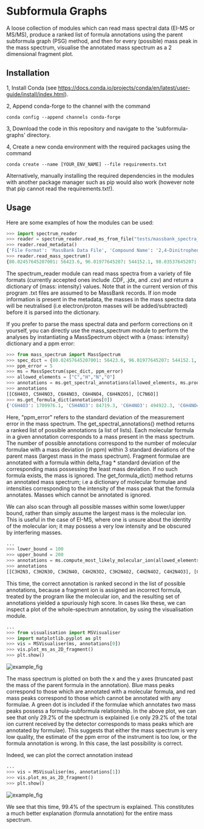 # Subformula Graphs

A loose collection of modules which can read mass spectral data (EI-MS or MS/MS), produce a ranked list of formula annotations 
using the parent subformula graph (PSG) method, and then for every (possible) mass peak in the mass spectrum, visualise the annotated
mass spectrum as a 2 dimensional fragment plot. 

## Installation

1, Install Conda (see https://docs.conda.io/projects/conda/en/latest/user-guide/install/index.html).

2, Append conda-forge to the channel with the command

```shell
conda config --append channels conda-forge
```
3, Download the code in this repository and navigate to the 'subformula-graphs' directory.

4, Create a new conda environment with the required packages using the command

```shell
conda create --name [YOUR_ENV_NAME] --file requirements.txt
```
Alternatively, manually installing the required dependencies in the modules with another package manager such as pip would also work
(however note that pip cannot read the requirements.txt!).

## Usage

Here are some examples of how the modules can be used:

```python
>>> import spectrum_reader
>>> reader = spectrum_reader.read_ms_from_file("tests/massbank_spectra_negative.txt")
>>> reader.read_metadata()
{'File Format': 'MassBank Data File', 'Compound Name': '2,4-Dinitrophenol', 'SMILES': 'OC1=C(C=C(C=C1)[N+]([O-])=O)[N+]([O-])=O', 'Ion Mode': 'ION_MODENEGATIVE', 'Molecular Mass': 184.01202, 'Molecular Formula': 'C6H4N2O5', 'Instrument Type': 'LC-ESI-QFT'}
>>> reader.read_mass_spectrum()
{80.02457645207001: 56423.6, 96.01977645207: 544152.1, 98.03537645207: 40399.2, 110.02317645207: 331489.9, 124.01557645207001: 1709976.1, 126.01867645207: 84719.3, 138.01907645207: 494922.3, 154.01407645207001: 1736880.5, 184.01207645207: 12003717.0}
```

The spectrum_reader module can read mass spectra from a variety of file formats (currently accepted ones include .CDF, .jdx, and .csv)
and return a dictionary of {mass: intensity} values. Note that in the current version of this program .txt files are assumed to be MassBank records. 
If ion mode information is present in the metadata, the masses in the mass spectra data will be neutralised (i.e electron/proton masses will 
be added/subtracted) before it is parsed into the dictionary.

If you prefer to parse the mass spectral data and perform corrections on it yourself, you can directly use the mass_spectrum module to perform the analyses
by instantiating a MassSpectrum object with a {mass: intensity} dictionary and a ppm error:

```python
>>> from mass_spectrum import MassSpectrum
>>> spec_dict = {80.02457645207001: 56423.6, 96.01977645207: 544152.1, 98.03537645207: 40399.2, 110.02317645207: 331489.9, 124.01557645207001: 1709976.1, 126.01867645207: 84719.3, 138.01907645207: 494922.3, 154.01407645207001: 1736880.5, 184.01207645207: 12003717.0}
>>> ppm_error = 5
>>> ms = MassSpectrum(spec_dict, ppm_error)
>>> allowed_elements = ["C","H","N","O"]
>>> annotations = ms.get_spectral_annotations(allowed_elements, ms.product_scoring_function)
>>> annotations
[[C6H4O3, C5H4NO3, C6H4NO3, C6H4NO4, C6H4N2O5], [C7N6O]]
>>> ms.get_formula_dict(annotations[0])
{'C6H4O3': 1709976.1, 'C5H4NO3': 84719.3, 'C6H4NO3': 494922.3, 'C6H4NO4': 1736880.5, 'C6H4N2O5': 12003717.0}
```
Here, "ppm_error" refers to the standard deviation of the measurement error in the mass spectrum.
The get_spectral_annotations() method returns a ranked list of possible annotations (a list of lists). Each molecular formula in a given annotation 
corresponds to a mass present in the mass spectrum. The number of possible annotations correspond to the number of molecular formulae with a mass 
deviation (in ppm) within 3 standard deviations of the parent mass (largest mass in the mass spectrum). Fragment formulae are annotated with a formula
within delta_frag * standard deviation of the corresponding mass possessing the least mass deviation. If no such formula exists, the mass is ignored.
The get_formula_dict() method returns an annotated mass spectrum; i.e a dictionary of molecular formulae and intensities corresponding to the intensity
of the mass peak that the formula annotates. Masses which cannot be annotated is ignored.

We can also scan through all possible masses within some lower/upper bound, rather than simply assume the largest mass is the molecular ion. This
is useful in the case of EI-MS, where one is unsure about the identity of the molecular ion; it may possess a very low intensity and be obscured by
interfering masses. 

```python
...
>>> lower_bound = 100
>>> upper_bound = 200
>>> annotations = ms.compute_most_likely_molecular_ion(allowed_elements, ms.product_scoring_function, lower_bound, upper_bound)
>>> annotations
[[C3H2N3, C3H2N3O, C3H2N4O, C4H2N3O2, C3H2N4O2, C4H2N4O2, C4H2N4O3], [C5H4O2, C5H4NO2, C6H4O3, C5H4NO3, C6H4NO3, C6H4NO4, C6H4N2O5], [C3H2N3, C3H2N3O, C3H2N4O, C4H2N3O2, C3H2N4O2, C4H2N4O2], [C3H2N3, C3H2N3O, C3H2N4O, C3H2N4O2], [C3H2N3, C3H2N3O, C3H2N4O], [C5H4O2, C6H4O3], [CN6, C7N5, C7N6O]]
```

This time, the correct annotation is ranked second in the list of possible annotations, because a fragment ion is assigned an incorrect formula, 
treated by the program like the molecular ion, and the resulting set of annotations yielded a spuriously high score. 
In cases like these, we can inspect a plot of the whole-spectrum annotation, by using the visualisation module.

```python
...
>>> from visualisation import MSVisualiser
>>> import matplotlib.pyplot as plt
>>> vis = MSVisualiser(ms, annotations[0])
>>> vis.plot_ms_as_2D_fragment()
>>> plt.show()
```
![example_fig](https://user-images.githubusercontent.com/61554404/235575732-d572d878-a642-4753-b3c1-513976725738.png)

The mass spectrum is plotted on both the x and the y axes (truncated past the mass of the parent formula in the annotation). Blue mass peaks correspond
to those which are annotated with a molecular formula, and red mass peaks correspond to those which cannot be annotated with any formulae.
A green dot is included if the formulae which annotates two mass peaks possess a formula-subformula relationship.
In the above plot, we can see that only 29.2% of the spectrum is explained (i.e only 29.2% of the total ion current received by the detector corresponds 
to mass peaks which are annotated by formulae). This suggests that either the mass spectrum is very low quality, the estimate of the ppm error of the 
instrument is too low, or the formula annotation is wrong. In this case, the last possibility is correct.

Indeed, we can plot the correct annotation instead

```python
...
>>> vis = MSVisualiser(ms, annotations[1])
>>> vis.plot_ms_as_2D_fragment()
>>> plt.show()
```
![example_fig](https://user-images.githubusercontent.com/61554404/235576753-8cb1f79c-275f-40e6-986e-cc88c258251c.png)

We see that this time, 99.4% of the spectrum is explained. This constitutes a much better explanation (formula annotation) for the entire mass spectrum. 
